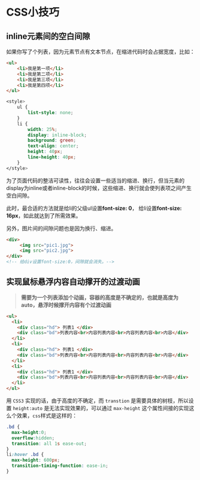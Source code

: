# CSS小技巧

## inline元素间的空白间隙

如果你写了个列表，因为元素节点有文本节点，在缩进代码时会占据宽度，比如：

```html
<ul>
    <li>我是第一项</li>
    <li>我是第二项</li>
    <li>我是第三项</li>
    <li>我是第四项</li>
</ul>
```

```css
<style>
    ul {
        list-style: none;
    }
    li {
        width: 25%;
        display: inline-block;
        background: green;
        text-align: center;
        height: 40px;
        line-height: 40px;
    }
</style>
```

为了页面代码的整洁可读性，往往会设置一些适当的缩进、换行，但当元素的display为inline或者inline-block的时候，这些缩进、换行就会使列表项之间产生空白间隙。

此时，最合适的方法就是给li的父级ul设置**font-size: 0**， 给li设置**font-size: 16px**，如此就达到了所需效果。

另外，图片间的间隙问题也是因为换行、缩进。

```html
<div>
     <img src="pic1.jpg">
     <img src="pic2.jpg">
</div>
<!-- 给div设置font-size:0，间隙就会消失。-->
```

## 实现鼠标悬浮内容自动撑开的过渡动画

> **需要为一个列表添加个动画，容器的高度是不确定的，也就是高度为 auto，悬浮时候撑开内容有个过渡动画**

```html
<ul>
  <li>
    <div class="hd"> 列表1 </div>
    <div class="bd">列表内容<br>内容列表内容<br>内容列表内容<br>内容</div>
  </li>
  <li>
    <div class="hd"> 列表1 </div>
    <div class="bd">列表内容<br>内容列表内容<br>内容列表内容<br>内容</div>
  </li>
  <li>
    <div class="hd"> 列表1 </div>
    <div class="bd">列表内容<br>内容列表内容<br>内容列表内容<br>内容</div>
  </li>
</ul>
```

用 `CSS3` 实现的话，由于高度的不确定，而 `transtion` 是需要具体的树枝，所以设置 `height:auto` 是无法实现效果的，可以通过 `max-height` 这个属性间接的实现这么个效果，`css`样式是这样的：

```css
.bd {
  max-height:0;
  overflow:hidden;
  transition: all 1s ease-out;
}
li:hover .bd {
  max-height: 600px;
  transition-timing-function: ease-in;
}
```

